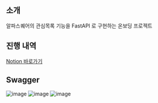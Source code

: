 ## 소개

알파스퀘어의 관심목록 기능을 FastAPI 로 구현하는 온보딩 프로젝트

## 진행 내역

[Notion 바로가기](https://mmyeong.notion.site/FastAPI-Onboarding-1327a12fc9774d258dd7a1a8a217e371)


## Swagger

![image](https://github.com/myeongjunkim/FastAPI-Onboarding/assets/82504981/57c5692a-f028-40f2-b721-423e1cf5fb1d)
![image](https://github.com/myeongjunkim/FastAPI-Onboarding/assets/82504981/2e6d696c-3985-4fc6-811c-4d1d8a4ef1a4)
![image](https://github.com/myeongjunkim/FastAPI-Onboarding/assets/82504981/d1c454b5-b815-4a94-a0a6-318a30fb86d5)
